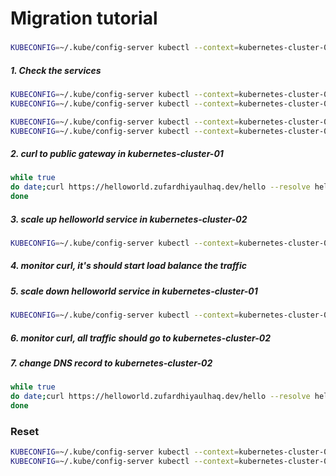 # Migration tutorial

###
```bash
KUBECONFIG=~/.kube/config-server kubectl --context=kubernetes-cluster-02 -n default scale --replicas=0 deployment/examples-helloworld-v1
```

##### 1. Check the services
```bash
KUBECONFIG=~/.kube/config-server kubectl --context=kubernetes-cluster-01 get nodes -L 'topology.kubernetes.io/region,topology.kubernetes.io/zone'
KUBECONFIG=~/.kube/config-server kubectl --context=kubernetes-cluster-02 get nodes -L 'topology.kubernetes.io/region,topology.kubernetes.io/zone'

KUBECONFIG=~/.kube/config-server kubectl --context=kubernetes-cluster-01 -n default get pod
KUBECONFIG=~/.kube/config-server kubectl --context=kubernetes-cluster-02 -n default get pod
```

##### 2. curl to public gateway in kubernetes-cluster-01
```bash
while true
do date;curl https://helloworld.zufardhiyaulhaq.dev/hello --resolve helloworld.zufardhiyaulhaq.dev:443:88.198.50.247; echo; sleep 2;
done
```

##### 3. scale up helloworld service in kubernetes-cluster-02
```bash
KUBECONFIG=~/.kube/config-server kubectl --context=kubernetes-cluster-02 -n default scale --replicas=1 deployment/examples-helloworld-v1
```

##### 4. monitor curl, it's should start load balance the traffic

##### 5. scale down helloworld service in kubernetes-cluster-01
```bash
KUBECONFIG=~/.kube/config-server kubectl --context=kubernetes-cluster-01 -n default scale --replicas=0 deployment/examples-helloworld-v1
```

##### 6. monitor curl, all traffic should go to kubernetes-cluster-02

##### 7. change DNS record to kubernetes-cluster-02
```bash
while true
do date;curl https://helloworld.zufardhiyaulhaq.dev/hello --resolve helloworld.zufardhiyaulhaq.dev:443:88.198.50.164; echo; sleep 2;
done
```

### Reset
```bash
KUBECONFIG=~/.kube/config-server kubectl --context=kubernetes-cluster-01 -n default scale --replicas=1 deployment/examples-helloworld-v1
KUBECONFIG=~/.kube/config-server kubectl --context=kubernetes-cluster-02 -n default scale --replicas=1 deployment/examples-helloworld-v1
```

